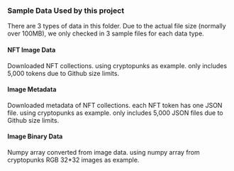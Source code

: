 ### Sample Data Used by this project

There are 3 types of data in this folder. Due to the actual file size (normally over 100MB), we only checked in 3 sample files for each data type.

#### NFT Image Data 
Downloaded NFT collections. using cryptopunks as example. only includes 5,000 tokens due to Github size limits.
#### Image Metadata
Downloaded metadata of NFT collections. each NFT token has one JSON file. using cryptopunks as example. only includes 5,000 JSON files due to Github size limits.
#### Image Binary Data 
Numpy array converted from image data. using numpy array from cryptopunks RGB 32*32 images as example.
